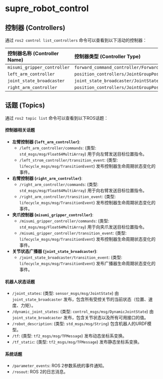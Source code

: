 # supre_robot_control

## 控制器 (Controllers)
通过 `ros2 control list_controllers` 命令可以查看到以下活动的控制器：

| 控制器名称 (Controller Name) | 控制器类型 (Controller Type) | 状态 (State) |
| :--- | :--- | :--- |
| `misumi_gripper_controller` | `forward_command_controller/ForwardCommandController` | `active` |
| `left_arm_controller` | `position_controllers/JointGroupPositionController` | `active` |
| `joint_state_broadcaster` | `joint_state_broadcaster/JointStateBroadcaster` | `active` |
| `right_arm_controller` | `position_controllers/JointGroupPositionController` | `active` |

## 话题 (Topics)
通过 `ros2 topic list` 命令可以查看到以下ROS话题：

#### 控制器相关话题
*   **左臂控制器 (`left_arm_controller`)**:
    *   `/left_arm_controller/commands`: (类型: `std_msgs/msg/Float64MultiArray`) 用于向左臂发送目标位置指令。
    *   `/left_strom_controller/transition_event`: (类型: `lifecycle_msgs/msg/TransitionEvent`) 发布控制器生命周期状态变化的事件。
*   **右臂控制器 (`right_arm_controller`)**:
    *   `/right_arm_controller/commands`: (类型: `std_msgs/msg/Float64MultiArray`) 用于向右臂发送目标位置指令。
    *   `/right_arm_controller/transition_event`: (类型: `lifecycle_msgs/msg/TransitionEvent`) 发布控制器生命周期状态变化的事件。
*   **夹爪控制器 (`misumi_gripper_controller`)**:
    *   `/misumi_gripper_controller/commands`: (类型: `std_msgs/msg/Float64MultiArray`) 用于向夹爪发送目标位置指令。
    *   `/misumi_gripper_controller/transition_event`: (类型: `lifecycle_msgs/msg/TransitionEvent`) 发布控制器生命周期状态变化的事件。
*   **关节状态广播器 (`joint_state_broadcaster`)**:
    *   `/joint_state_broadcaster/transition_event`: (类型: `lifecycle_msgs/msg/TransitionEvent`) 发布广播器生命周期状态变化的事件。

#### 机器人状态话题
*   `/joint_states`: (类型: `sensor_msgs/msg/JointState`) 由 `joint_state_broadcaster` 发布，包含所有受控关节的当前状态（位置、速度、力矩）。
*   `/dynamic_joint_states`: (类型: `control_msgs/msg/DynamicJointState`) 由 `joint_state_broadcaster` 发布，包含关节状态以及所有可用接口的值。
*   `/robot_description`: (类型: `std_msgs/msg/String`) 包含机器人的URDF模型。
*   `/tf`: (类型: `tf2_msgs/msg/TFMessage`) 发布动态坐标系变换。
*   `/tf_static`: (类型: `tf2_msgs/msg/TFMessage`) 发布静态坐标系变换。

#### 系统话题
*   `/parameter_events`: ROS 2参数系统的事件通知。
*   `/rosout`: ROS 2的日志消息。